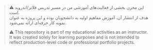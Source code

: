> ⚠️ این مخزن بخشی از فعالیت‌های آموزشی من در مسیر تدریس فلاتر/اندروید است.  
> هدف از انتشار آن، آموزش مفاهیم اولیه به دانشجویان بوده و این پروژه به عنوان نمونه کار حرفه‌ای ارائه نمی‌شود.  
>  
> ⚠️ This repository is part of my educational activities as an instructor.  
> It was created solely for learning purposes and is not intended to reflect production-level code or professional portfolio projects.
